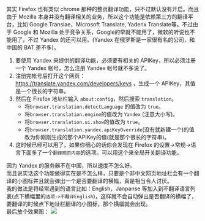 其实 Firefox 也有类似 chrome 那种的整页翻译功能，只不过默认没有开启。而且由于 Mozilla 本身并没有翻译相关的业务，所以这个功能是依赖第三方的翻译平台，比如 Google Translae，Microsoft Translate, Yadenx Translate等。不过由于 Google 和 Mozilla 处于竞争关系，Google的早就不能用了，微软的听说也不能用了，不过 Yandex 的还可以用。(Yandex 在俄罗斯是一家很有名的公司，和中国的 BAT 差不多)。

1. 要使用 Yandex 来提供的翻译功能，必须要有相关的 APIKey，所以必须注册一个 Yandex 帐号，怎么注册 Yandex 帐号就不多说了。
2. 注册完帐号后打开这个网页：https://translate.yandex.com/developers/keys ，生成一个 APIKey，其值是一个很长的字符串。
3. 然后在 Firefox 地址栏输入 `about:config`，然后搜索 `translation`。
    + 将`browser.translation.detectLanguage` 的值改为 `true`。
    + 将`browser.translation.engine`的值改为 `Yandex` (注意大小写)。
    + 将`browser.translation.ui.show`的值改为 `true`。
    + 将`browser.translation.yandex.apiKeyOverride`(没有就新建一个)的值改为你刚刚生成的那个APIKey的值(就是那个很长的字符串)。
4. 这时候已经可以用了，如果你细心的话你会发现在 Firefox 的设置->常规->语言下面多了一个`翻译网页内容`的选项。可以用这个来全局开关翻译功能。

因为 Yandex 的服务器不在中国，所以速度不怎么好。<br>
而且说实话这个功能做得实在是不怎么样，只要是个非中文网页地址栏会有一个翻译的小图标并且就会弹出一个是否要翻译的横幅，真是相当令人讨厌。<br>
我的做法是将经常遇到的语言比如：English，Janpanse 等加入到不翻译语言列表(点下横幅里的`选项->不翻译English`)，这样就不会自动弹出是否翻译的横幅了，要翻译的时候点下地址栏翻译的小图标，那个横幅就会出现。<br>
最后放个效果图：
![](https://user-images.githubusercontent.com/17108640/67200445-59972600-f436-11e9-8e77-95d156f0107a.png)
